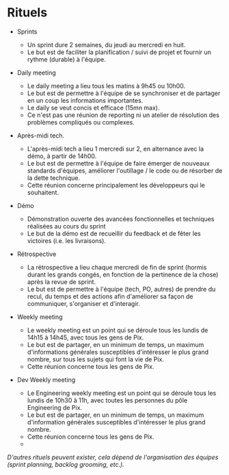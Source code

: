 # Rituels

* Sprints
  * Un sprint dure 2 semaines, du jeudi au mercredi en huit.
  * Le but est de faciliter la planification / suivi de projet et fournir un rythme (durable) à l'équipe.

* Daily meeting
  * Le daily meeting a lieu tous les matins à 9h45 ou 10h00.
  * Le but est de permettre à l'équipe de se synchroniser et de partager en un coup les informations importantes.
  * Le daily se veut concis et efficace (15mn max).
  * Ce n'est pas une réunion de reporting ni un atelier de résolution des problèmes compliqués ou complexes.

* Après-midi tech.
  * L'après-midi tech a lieu 1 mercredi sur 2, en alternance avec la démo, à partir de 14h00.
  * Le but est de permettre à l'équipe de faire émerger de nouveaux standards d'équipes, améliorer l'outillage / le code ou de résorber de la dette technique.
  * Cette réunion concerne principalement les développeurs qui le souhaitent.

* Démo
  * Démonstration ouverte des avancées fonctionnelles et techniques réalisées au cours du sprint
  * Le but de la démo est de recueillir du feedback et de fêter les victoires (i.e. les livraisons).

* Rétrospective
  * La rétrospective a lieu chaque mercredi de fin de sprint (hormis durant les grands congés, en fonction de la pertinence de la chose) après la revue de sprint.
  * Le but est de permettre à l'équipe (tech, PO, autres) de prendre du recul, du temps et des actions afin d'améliorer sa façon de communiquer, s'organiser et d'interagir.

* Weekly meeting
  * Le weekly meeting est un point qui se déroule tous les lundis de 14h15 à 14h45, avec tous les gens de Pix.
  * Le but est de partager, en un minimum de temps, un maximum d'informations générales susceptibles d'intéresser le plus grand nombre, sur tous les sujets qui font la vie de Pix.
  * Cette réunion concerne tous les gens de Pix.

* Dev Weekly meeting
    * Le Engineering weekly meeting est un point qui se déroule tous les lundis de 10h30 à 11h, avec toutes les personnes du pôle Engineering de Pix.
    * Le but est de partager, en un minimum de temps, un maximum d'information générales susceptibles d'intéresser le plus grand nombre.
    * Cette réunion concerne tous les gens de Pix.
    * 
_D'autres rituels peuvent exister, cela dépend de l'organisation des équipes (sprint planning, backlog grooming, etc.)._